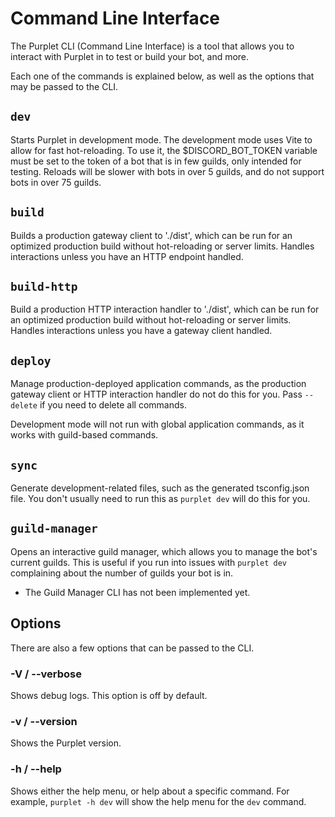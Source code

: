 # Command Line Interface
The Purplet CLI (Command Line Interface) is a tool that allows you to interact with Purplet in to test or build your bot, and more.

Each one of the commands is explained below, as well as the options that may be passed to the CLI.

## `dev`
Starts Purplet in development mode. The development mode uses Vite to allow for fast hot-reloading. To use it, the $DISCORD_BOT_TOKEN variable must be set to the token of a bot that is in few guilds, only intended for testing. Reloads will be slower with bots in over 5 guilds, and do not support bots in over 75 guilds.

## `build`
Builds a production gateway client to './dist', which can be run for an optimized production build without hot-reloading or server limits. Handles interactions unless you have an HTTP endpoint handled.

## `build-http`
Build a production HTTP interaction handler to './dist', which can be run for an optimized production build without hot-reloading or server limits. Handles interactions unless you have a gateway client handled.

## `deploy`
Manage production-deployed application commands, as the production gateway client or HTTP interaction handler do not do this for you. Pass `--delete` if you need to delete all commands.

Development mode will not run with global application commands, as it works with guild-based commands.

## `sync`
Generate development-related files, such as the generated tsconfig.json file. You don't usually need to run this as `purplet dev` will do this for you.

## `guild-manager`
Opens an interactive guild manager, which allows you to manage the bot's current guilds. This is useful if you run into issues with `purplet dev` complaining about the number of guilds your bot is in.

* The Guild Manager CLI has not been implemented yet.

## Options
There are also a few options that can be passed to the CLI.

### -V / --verbose
Shows debug logs. This option is off by default.

### -v / --version
Shows the Purplet version.

### -h / --help
Shows either the help menu, or help about a specific command. For example, `purplet -h dev` will show the help menu for the `dev` command.